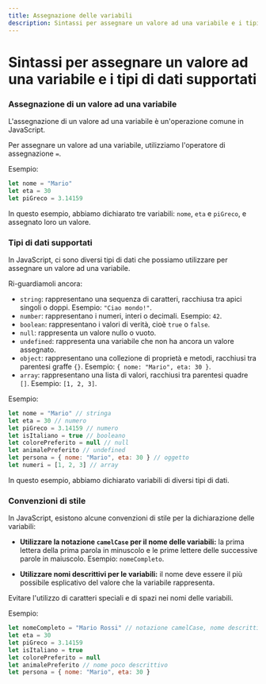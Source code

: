 ```yaml
---
title: Assegnazione delle variabili
description: Sintassi per assegnare un valore ad una variabile e i tipi di dati supportati.
---
```


# Sintassi per assegnare un valore ad una variabile e i tipi di dati supportati

### Assegnazione di un valore ad una variabile

L'assegnazione di un valore ad una variabile è un'operazione comune in JavaScript.

Per assegnare un valore ad una variabile, utilizziamo l'operatore di assegnazione `=`.

Esempio:

```js
let nome = "Mario"
let eta = 30
let piGreco = 3.14159
```

In questo esempio, abbiamo dichiarato tre variabili: `nome`, `eta` e `piGreco`, e assegnato loro un valore.

### Tipi di dati supportati

In JavaScript, ci sono diversi tipi di dati che possiamo utilizzare per assegnare un valore ad una variabile.

Ri-guardiamoli ancora:

- `string`: rappresentano una sequenza di caratteri, racchiusa tra apici singoli o doppi. Esempio: `"Ciao mondo!"`.
- `number`: rappresentano i numeri, interi o decimali. Esempio: `42`.
- `boolean`: rappresentano i valori di verità, cioè `true` o `false`.
- `null`: rappresenta un valore nullo o vuoto.
- `undefined`: rappresenta una variabile che non ha ancora un valore assegnato.
- `object`: rappresentano una collezione di proprietà e metodi, racchiusi tra parentesi graffe `{}`. Esempio: `{ nome: "Mario", eta: 30 }`.
- `array`: rappresentano una lista di valori, racchiusi tra parentesi quadre `[]`. Esempio: `[1, 2, 3]`.

Esempio:

```js
let nome = "Mario" // stringa
let eta = 30 // numero
let piGreco = 3.14159 // numero
let isItaliano = true // booleano
let colorePreferito = null // null
let animalePreferito // undefined
let persona = { nome: "Mario", eta: 30 } // oggetto
let numeri = [1, 2, 3] // array
```

In questo esempio, abbiamo dichiarato variabili di diversi tipi di dati.

### Convenzioni di stile

In JavaScript, esistono alcune convenzioni di stile per la dichiarazione delle variabili:

- **Utilizzare la notazione `camelCase` per il nome delle variabili:** la prima lettera della prima parola in minuscolo e le prime lettere delle successive parole in maiuscolo. Esempio: `nomeCompleto`.

- **Utilizzare nomi descrittivi per le variabili:** il nome deve essere il più possibile esplicativo del valore che la variabile rappresenta.

Evitare l'utilizzo di caratteri speciali e di spazi nei nomi delle variabili.

Esempio:

```js
let nomeCompleto = "Mario Rossi" // notazione camelCase, nome descrittivo
let eta = 30
let piGreco = 3.14159
let isItaliano = true
let colorePreferito = null
let animalePreferito // nome poco descrittivo
let persona = { nome: "Mario", eta: 30 }
```
